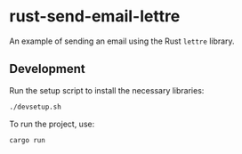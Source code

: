 # rust-send-email-lettre

An example of sending an email using the Rust `lettre` library.

## Development

Run the setup script to install the necessary libraries:
```sh
./devsetup.sh
```

To run the project, use:
```sh
cargo run
```
